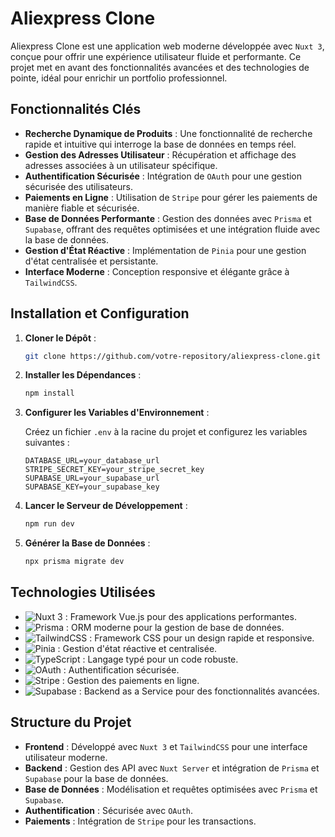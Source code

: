 # Aliexpress Clone

Aliexpress Clone est une application web moderne développée avec `Nuxt 3`, conçue pour offrir une expérience utilisateur fluide et performante. Ce projet met en avant des fonctionnalités avancées et des technologies de pointe, idéal pour enrichir un portfolio professionnel.

## Fonctionnalités Clés

- **Recherche Dynamique de Produits** : Une fonctionnalité de recherche rapide et intuitive qui interroge la base de données en temps réel.
- **Gestion des Adresses Utilisateur** : Récupération et affichage des adresses associées à un utilisateur spécifique.
- **Authentification Sécurisée** : Intégration de `OAuth` pour une gestion sécurisée des utilisateurs.
- **Paiements en Ligne** : Utilisation de `Stripe` pour gérer les paiements de manière fiable et sécurisée.
- **Base de Données Performante** : Gestion des données avec `Prisma` et `Supabase`, offrant des requêtes optimisées et une intégration fluide avec la base de données.
- **Gestion d'État Réactive** : Implémentation de `Pinia` pour une gestion d'état centralisée et persistante.
- **Interface Moderne** : Conception responsive et élégante grâce à `TailwindCSS`.

## Installation et Configuration

1. **Cloner le Dépôt** :

   ```bash
   git clone https://github.com/votre-repository/aliexpress-clone.git
   ```

2. **Installer les Dépendances** :

   ```bash
   npm install
   ```

3. **Configurer les Variables d'Environnement** :

   Créez un fichier `.env` à la racine du projet et configurez les variables suivantes :

   ```env
   DATABASE_URL=your_database_url
   STRIPE_SECRET_KEY=your_stripe_secret_key
   SUPABASE_URL=your_supabase_url
   SUPABASE_KEY=your_supabase_key
   ```

4. **Lancer le Serveur de Développement** :

   ```bash
   npm run dev
   ```

5. **Générer la Base de Données** :

   ```bash
   npx prisma migrate dev
   ```

## Technologies Utilisées

- ![Nuxt 3](https://img.shields.io/badge/Nuxt-3-%2300C58E?style=flat&logo=nuxt.js&logoColor=white) : Framework Vue.js pour des applications performantes.
- ![Prisma](https://img.shields.io/badge/Prisma-%2300A7E1?style=flat&logo=prisma&logoColor=white) : ORM moderne pour la gestion de base de données.
- ![TailwindCSS](https://img.shields.io/badge/TailwindCSS-%2338B2AC?style=flat&logo=tailwind-css&logoColor=white) : Framework CSS pour un design rapide et responsive.
- ![Pinia](https://img.shields.io/badge/Pinia-%23FEDD00?style=flat&logo=pinia&logoColor=black) : Gestion d'état réactive et centralisée.
- ![TypeScript](https://img.shields.io/badge/TypeScript-%23007ACC?style=flat&logo=typescript&logoColor=white) : Langage typé pour un code robuste.
- ![OAuth](https://img.shields.io/badge/OAuth-%2300A4CC?style=flat&logo=oauth&logoColor=white) : Authentification sécurisée.
- ![Stripe](https://img.shields.io/badge/Stripe-%23646EDE?style=flat&logo=stripe&logoColor=white) : Gestion des paiements en ligne.
- ![Supabase](https://img.shields.io/badge/Supabase-%233FCF8E?style=flat&logo=supabase&logoColor=white) : Backend as a Service pour des fonctionnalités avancées.

## Structure du Projet

- **Frontend** : Développé avec `Nuxt 3` et `TailwindCSS` pour une interface utilisateur moderne.
- **Backend** : Gestion des API avec `Nuxt Server` et intégration de `Prisma` et `Supabase` pour la base de données.
- **Base de Données** : Modélisation et requêtes optimisées avec `Prisma` et `Supabase`.
- **Authentification** : Sécurisée avec `OAuth`.
- **Paiements** : Intégration de `Stripe` pour les transactions.
